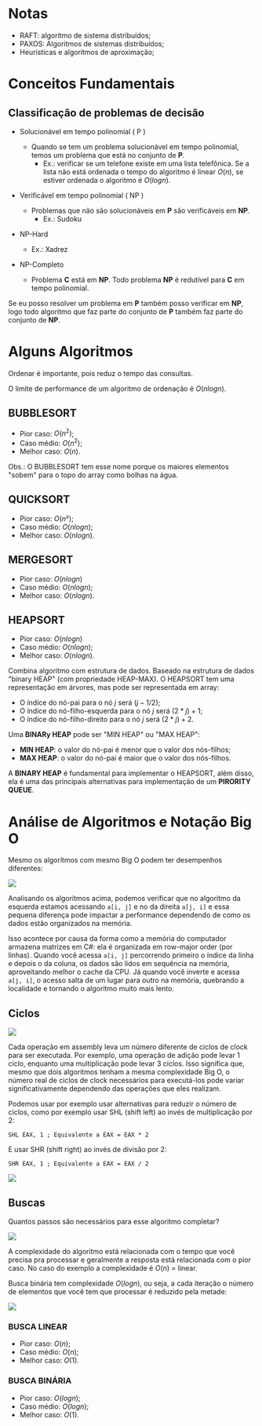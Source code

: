# Notas

- RAFT: algoritmo de sistema distribuídos;
- PAXOS: Algoritmos de sistemas distribuídos;
- Heurísticas e algoritmos de aproximação;

# Conceitos Fundamentais

## Classificação de problemas de decisão

- Solucionável em tempo polinomial ( P )
  - Quando se tem um problema solucionável em tempo polinomial, temos um problema que está no conjunto de **P**.
    - Ex.: verificar se um telefone existe em uma lista telefônica. Se a lista não está ordenada o tempo do algoritmo é linear $O(n)$, se estiver ordenada o algoritmo é $O(log n)$.

- Verificável em tempo polinomial ( NP )
  - Problemas que não são solucionáveis em **P** são verificáveis em **NP**.
    - Ex.: Sudoku
- NP-Hard
  - Ex.: Xadrez
- NP-Completo
  - Problema **C** está em **NP**. Todo problema **NP** é redutível para **C** em tempo polinomial.

Se eu posso resolver um problema em **P** também posso verificar em **NP**, logo todo algoritmo que faz parte do conjunto de **P** também faz parte do conjunto de **NP**.

# Alguns Algoritmos

Ordenar é importante, pois reduz o tempo das consultas.

O limite de performance de um algoritmo de ordenação é $O(nlogn)$.

## BUBBLESORT

- Pior caso: $O(n^2)$;
- Caso médio: $O(n^2)$;
- Melhor caso: $O(n)$.

Obs.: O BUBBLESORT tem esse nome porque os maiores elementos "sobem" para o topo do array como bolhas na água.

## QUICKSORT

- Pior caso: $O(n²)$;
- Caso médio: $O(n log n)$;
- Melhor caso: $O(n log n)$.

## MERGESORT

- Pior caso: $O(n log n)$
- Caso médio: $O(n log n)$;
- Melhor caso: $O(n log n)$.
  
## HEAPSORT

- Pior caso: $O(n log n)$
- Caso médio: $O(n log n)$;
- Melhor caso: $O(n log n)$.

Combina algoritmo com estrutura de dados. Baseado na estrutura de dados "binary HEAP" (com propriedade HEAP-MAX).
O HEAPSORT tem uma representação em árvores, mas pode ser representada em array:

- O índice do nó-pai para o nó $j$ será $(j-1/2)$;
- O índice do nó-filho-esquerda para o nó $j$ será $(2*j)+1$;
- O índice do nó-filho-direito para o nó $j$ será $(2*j)+2$.

Uma **BINARy HEAP** pode ser "MIN HEAP" ou "MAX HEAP":

- **MIN HEAP**: o valor do nó-pai é menor que o valor dos nós-filhos;
- **MAX HEAP**: o valor do nó-pai é maior que o valor dos nós-filhos.

A **BINARY HEAP** é fundamental para implementar o HEAPSORT, além disso, ela é uma das principais alternativas para implementação de um **PIRORITY QUEUE**.

# Análise de Algoritmos e Notação Big O

Mesmo os algorítmos com mesmo Big O podem ter desempenhos diferentes:

![](big-o-nao-eh-suficiente-para-definir-performance.png)

Analisando os algoritmos acima, podemos  verificar que no algoritmo da esquerda estamos acessando `a[i, j]` e no da direita `a[j, i]` e essa pequena diferença pode impactar a performance dependendo de como os dados estão organizados na memória.

Isso acontece por causa da forma como a memória do computador armazena matrizes em C#: ela é organizada em row-major order (por linhas). Quando você acessa `a[i, j]` percorrendo primeiro o índice da linha e depois o da coluna, os dados são lidos em sequência na memória, aproveitando melhor o cache da CPU. Já quando você inverte e acessa `a[j, i]`, o acesso salta de um lugar para outro na memória, quebrando a localidade e tornando o algoritmo muito mais lento.

## Ciclos

![](ciclos-operacoes-assembly.png)

Cada operação em assembly leva um número diferente de ciclos de clock para ser executada. Por exemplo, uma operação de adição pode levar 1 ciclo, enquanto uma multiplicação pode levar 3 ciclos. Isso significa que, mesmo que dois algoritmos tenham a mesma complexidade Big O, o número real de ciclos de clock necessários para executá-los pode variar significativamente dependendo das operações que eles realizam.

Podemos usar por exemplo usar alternativas para reduzir o número de ciclos, como por exemplo usar SHL (shift left) ao invés de multiplicação por 2:

```assembly
SHL EAX, 1 ; Equivalente a EAX = EAX * 2
```

E usar SHR (shift right) ao invés de divisão por 2:

```assembly
SHR EAX, 1 ; Equivalente a EAX = EAX / 2
```

![](shl-shr.png)

## Buscas

Quantos passos são necessários para esse algoritmo completar?

![](search-algoritmo.png)

A complexidade do algoritmo está relacionada com o tempo que você precisa pra processar e geralmente a resposta está relacionada com o pior caso.
No caso do exemplo a complexidade é $O(n)$ = linear.

Busca binária tem complexidade $O(log n)$, ou seja, a cada iteração o número de elementos que você tem que processar é reduzido pela metade:

![](busca-binaria.png)

### BUSCA LINEAR

- Pior caso: $O(n)$;
- Caso médio: $O(n)$;
- Melhor caso: $O(1)$.

### BUSCA BINÁRIA

- Pior caso: $O(log n)$;
- Caso médio: $O(log n)$;
- Melhor caso: $O(1)$.

